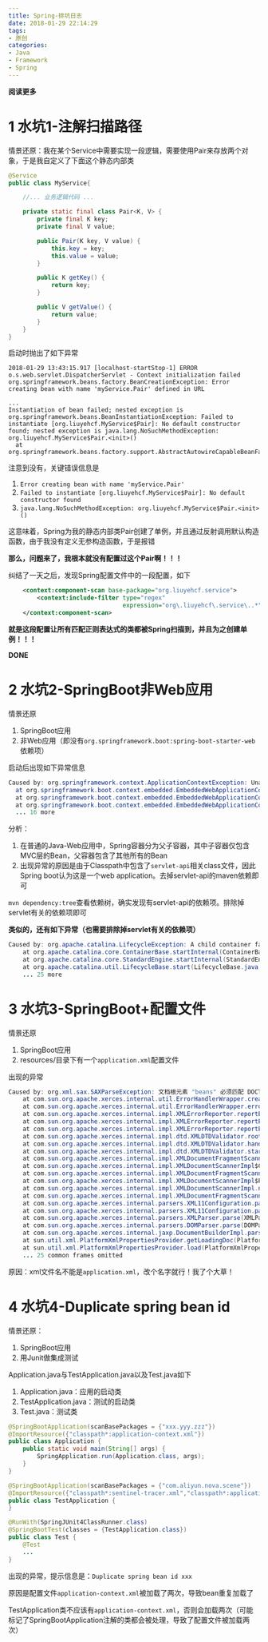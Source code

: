 ```yaml
---
title: Spring-排坑日志
date: 2018-01-29 22:14:29
tags: 
- 原创
categories: 
- Java
- Framework
- Spring
---
```


**阅读更多**

<!--more-->

# 1 水坑1-注解扫描路径

情景还原：我在某个Service中需要实现一段逻辑，需要使用Pair来存放两个对象，于是我自定义了下面这个静态内部类

```java
@Service
public class MyService{

    //... 业务逻辑代码 ...

    private static final class Pair<K, V> {
        private final K key;
        private final V value;

        public Pair(K key, V value) {
            this.key = key;
            this.value = value;
        }

        public K getKey() {
            return key;
        }

        public V getValue() {
            return value;
        }
    }
}
```

启动时抛出了如下异常

```
2018-01-29 13:43:15.917 [localhost-startStop-1] ERROR o.s.web.servlet.DispatcherServlet - Context initialization failed
org.springframework.beans.factory.BeanCreationException: Error creating bean with name 'myService.Pair' defined in URL

...
Instantiation of bean failed; nested exception is org.springframework.beans.BeanInstantiationException: Failed to instantiate [org.liuyehcf.MyService$Pair]: No default constructor found; nested exception is java.lang.NoSuchMethodException: org.liuyehcf.MyService$Pair.<init>()
  at org.springframework.beans.factory.support.AbstractAutowireCapableBeanFactory.instantiateBean
```

注意到没有，关键错误信息是

1. `Error creating bean with name 'myService.Pair'`
1. `Failed to instantiate [org.liuyehcf.MyService$Pair]: No default constructor found`
1. `java.lang.NoSuchMethodException: org.liuyehcf.MyService$Pair.<init>()`

这意味着，Spring为我的静态内部类Pair创建了单例，并且通过反射调用默认构造函数，由于我没有定义无参构造函数，于是报错

**那么，问题来了，我根本就没有配置过这个Pair啊！！！**

纠结了一天之后，发现Spring配置文件中的一段配置，如下

```xml
    <context:component-scan base-package="org.liuyehcf.service">
        <context:include-filter type="regex"
                                expression="org\.liuyehcf\.service\..*"/>
    </context:component-scan>
```

**就是这段配置让所有匹配正则表达式的类都被Spring扫描到，并且为之创建单例！！！**

**DONE**

# 2 水坑2-SpringBoot非Web应用

情景还原

1. SpringBoot应用
1. 非Web应用（即没有`org.springframework.boot:spring-boot-starter-web`依赖项）

启动后出现如下异常信息

```java
Caused by: org.springframework.context.ApplicationContextException: Unable to start EmbeddedWebApplicationContext due to missing EmbeddedServletContainerFactorybean.
  at org.springframework.boot.context.embedded.EmbeddedWebApplicationContext.getEmbeddedServletContainerFactory(EmbeddedWebApplicationContext.java:189)
  at org.springframework.boot.context.embedded.EmbeddedWebApplicationContext.createEmbeddedServletContainer(EmbeddedWebApplicationContext.java:162)
  at org.springframework.boot.context.embedded.EmbeddedWebApplicationContext.onRefresh(EmbeddedWebApplicationContext.java:134)
  ... 16 more
```

分析：

1. 在普通的Java-Web应用中，Spring容器分为父子容器，其中子容器仅包含MVC层的Bean，父容器包含了其他所有的Bean
1. 出现异常的原因是由于Classpath中包含了`servlet-api`相关class文件，因此Spring boot认为这是一个web application。去掉servlet-api的maven依赖即可

`mvn dependency:tree`查看依赖树，确实发现有servlet-api的依赖项。排除掉servlet有关的依赖项即可

**类似的，还有如下异常（也需要排除掉servlet有关的依赖项）**

```java
Caused by: org.apache.catalina.LifecycleException: A child container failed during start
    at org.apache.catalina.core.ContainerBase.startInternal(ContainerBase.java:949)
    at org.apache.catalina.core.StandardEngine.startInternal(StandardEngine.java:262)
    at org.apache.catalina.util.LifecycleBase.start(LifecycleBase.java:150)
    ... 25 more
```

# 3 水坑3-SpringBoot+配置文件

情景还原

1. SpringBoot应用
1. resources/目录下有一个`application.xml`配置文件

出现的异常

```java
Caused by: org.xml.sax.SAXParseException: 文档根元素 "beans" 必须匹配 DOCTYPE 根 "null"
    at com.sun.org.apache.xerces.internal.util.ErrorHandlerWrapper.createSAXParseException(ErrorHandlerWrapper.java:203)
    at com.sun.org.apache.xerces.internal.util.ErrorHandlerWrapper.error(ErrorHandlerWrapper.java:134)
    at com.sun.org.apache.xerces.internal.impl.XMLErrorReporter.reportError(XMLErrorReporter.java:396)
    at com.sun.org.apache.xerces.internal.impl.XMLErrorReporter.reportError(XMLErrorReporter.java:327)
    at com.sun.org.apache.xerces.internal.impl.XMLErrorReporter.reportError(XMLErrorReporter.java:284)
    at com.sun.org.apache.xerces.internal.impl.dtd.XMLDTDValidator.rootElementSpecified(XMLDTDValidator.java:1599)
    at com.sun.org.apache.xerces.internal.impl.dtd.XMLDTDValidator.handleStartElement(XMLDTDValidator.java:1877)
    at com.sun.org.apache.xerces.internal.impl.dtd.XMLDTDValidator.startElement(XMLDTDValidator.java:742)
    at com.sun.org.apache.xerces.internal.impl.XMLDocumentFragmentScannerImpl.scanStartElement(XMLDocumentFragmentScannerImpl.java:1359)
    at com.sun.org.apache.xerces.internal.impl.XMLDocumentScannerImpl$ContentDriver.scanRootElementHook(XMLDocumentScannerImpl.java:1289)
    at com.sun.org.apache.xerces.internal.impl.XMLDocumentFragmentScannerImpl$FragmentContentDriver.next(XMLDocumentFragmentScannerImpl.java:3132)
    at com.sun.org.apache.xerces.internal.impl.XMLDocumentScannerImpl$PrologDriver.next(XMLDocumentScannerImpl.java:852)
    at com.sun.org.apache.xerces.internal.impl.XMLDocumentScannerImpl.next(XMLDocumentScannerImpl.java:602)
    at com.sun.org.apache.xerces.internal.impl.XMLDocumentFragmentScannerImpl.scanDocument(XMLDocumentFragmentScannerImpl.java:505)
    at com.sun.org.apache.xerces.internal.parsers.XML11Configuration.parse(XML11Configuration.java:842)
    at com.sun.org.apache.xerces.internal.parsers.XML11Configuration.parse(XML11Configuration.java:771)
    at com.sun.org.apache.xerces.internal.parsers.XMLParser.parse(XMLParser.java:141)
    at com.sun.org.apache.xerces.internal.parsers.DOMParser.parse(DOMParser.java:243)
    at com.sun.org.apache.xerces.internal.jaxp.DocumentBuilderImpl.parse(DocumentBuilderImpl.java:339)
    at sun.util.xml.PlatformXmlPropertiesProvider.getLoadingDoc(PlatformXmlPropertiesProvider.java:106)
    at sun.util.xml.PlatformXmlPropertiesProvider.load(PlatformXmlPropertiesProvider.java:78)
    ... 25 common frames omitted
```

原因：xml文件名不能是`application.xml`，改个名字就行！我了个大草！

# 4 水坑4-Duplicate spring bean id

情景还原：

1. SpringBoot应用
1. 用Junit做集成测试

Application.java与TestApplication.java以及Test.java如下

1. Application.java：应用的启动类
1. TestApplication.java：测试的启动类
1. Test.java：测试类

```java
@SpringBootApplication(scanBasePackages = {"xxx.yyy.zzz"})
@ImportResource({"classpath*:application-context.xml"})
public class Application {
    public static void main(String[] args) {
        SpringApplication.run(Application.class, args);
    }
}
```

```java
@SpringBootApplication(scanBasePackages = {"com.aliyun.nova.scene"})
@ImportResource({"classpath*:sentinel-tracer.xml","classpath*:application-context.xml"})
public class TestApplication {
}
```

```java
@RunWith(SpringJUnit4ClassRunner.class)
@SpringBootTest(classes = {TestApplication.class})
public class Test {
    @Test
    ...
}
```

出现的异常，提示信息是：`Duplicate spring bean id xxx`

原因是配置文件`application-context.xml`被加载了两次，导致bean重复加载了

TestApplication类不应该有`application-context.xml`，否则会加载两次（可能标记了SpringBootApplication注解的类都会被处理，导致了配置文件被加载两次）
